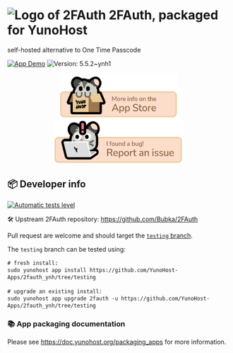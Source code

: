 <!--
N.B.: This README was automatically generated by <https://github.com/YunoHost/apps_tools/blob/main/readme_generator>
It shall NOT be edited by hand.
-->

<h1>
  <img src="https://raw.githubusercontent.com/YunoHost/apps/master/logos/2fauth.png" width="32px" alt="Logo of 2FAuth">
  2FAuth, packaged for YunoHost
</h1>

self-hosted alternative to One Time Passcode

[![App Demo](https://img.shields.io/badge/App_Demo-blue?style=for-the-badge)](https://demo.2fauth.app/login)
![Version: 5.5.2~ynh1](https://img.shields.io/badge/Version-5.5.2~ynh1-rgba(0,150,0,1)?style=for-the-badge)

<div align="center">
<a href="https://apps.yunohost.org/app/2fauth"><img height="100px" src="https://github.com/YunoHost/yunohost-artwork/raw/refs/heads/main/badges/neopossum-badges/badge_more_info_on_the_appstore.svg"/></a>
<a href="https://github.com/YunoHost-Apps/2fauth_ynh/issues"><img height="100px" src="https://github.com/YunoHost/yunohost-artwork/raw/refs/heads/main/badges/neopossum-badges/badge_report_an_issue.svg"/></a>
</div>

## 📦 Developer info

[![Automatic tests level](https://apps.yunohost.org/badge/cilevel/2fauth)](https://ci-apps.yunohost.org/ci/apps/2fauth/)

🛠️ Upstream 2FAuth repository: <https://github.com/Bubka/2FAuth>

Pull request are welcome and should target the [`testing` branch](https://github.com/YunoHost-Apps/2fauth_ynh/tree/testing).

The `testing` branch can be tested using:
```
# fresh install:
sudo yunohost app install https://github.com/YunoHost-Apps/2fauth_ynh/tree/testing

# upgrade an existing install:
sudo yunohost app upgrade 2fauth -u https://github.com/YunoHost-Apps/2fauth_ynh/tree/testing
```

### 📚 App packaging documentation

Please see <https://doc.yunohost.org/packaging_apps> for more information.